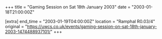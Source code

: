 +++
title = "Gaming Session on Sat 18th January 2003"
date = "2003-01-18T21:00:00Z"

[extra]
end_time = "2003-01-19T04:00:00Z"
location = "Ramphal R0.03/4"
original = "https://uwcs.co.uk/events/gaming-session-on-sat-18th-january-2003-1474488937101/"
+++



